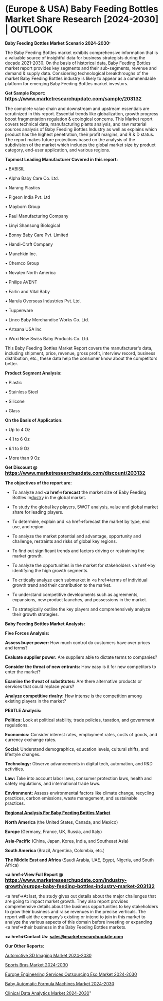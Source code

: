 # (Europe & USA) Baby Feeding Bottles Market Share Research [2024-2030] | OUTLOOK

<strong>Baby Feeding Bottles Market Scenario 2024-2030:</strong>

The Baby Feeding Bottles market exhibits comprehensive information that is a valuable source of insightful data for business strategists during the decade 2021-2030. On the basis of historical data, Baby Feeding Bottles market report provides key segments and their sub-segments, revenue and demand &amp; supply data. Considering technological breakthroughs of the market Baby Feeding Bottles industry is likely to appear as a commendable platform for emerging Baby Feeding Bottles market investors.

<strong>Get Sample Report: <a href=https://www.marketresearchupdate.com/sample/203132><font size=3 color=#0000ff>https://www.marketresearchupdate.com/sample/203132</font></a></strong>

The complete value chain and downstream and upstream essentials are scrutinized in this report. Essential trends like globalization, growth progress boost fragmentation regulation &amp; ecological concerns. This Market report covers technical data, manufacturing plants analysis, and raw material sources analysis of Baby Feeding Bottles Industry as well as explains which product has the highest penetration, their profit margins, and R & D status. The report makes future projections based on the analysis of the subdivision of the market which includes the global market size by product category, end-user application, and various regions.

<strong>Topmost Leading Manufacturer Covered in this report:</strong>

• BABISIL

• Alpha Baby Care Co. Ltd.

• Narang Plastics

• Pigeon India Pvt. Ltd

• Mayborn Group

• Paul Manufacturing Company

• Linyi Shansong Biological

• Bonny Baby Care Pvt. Limited

• Handi-Craft Company

• Munchkin Inc.

• Chemco Group

• Novatex North America

• Philips AVENT

• Farlin and Vital Baby

• Narula Overseas Industries Pvt. Ltd.

• Tupperware

• Linco Baby Merchandise Works Co. Ltd.

• Artsana USA Inc

• Wuxi New Swiss Baby Products Co. Ltd.

This Baby Feeding Bottles Market Report covers the manufacturer's data, including shipment, price, revenue, gross profit, interview record, business distribution, etc., these data help the consumer know about the competitors better.

<strong>Product Segment Analysis: </strong>

• Plastic

• Stainless Steel

• Silicone

• Glass

<strong>On the Basis of Application:</strong>

• Up to 4 Oz

• 4.1 to 6 Oz

• 6.1 to 9 Oz

• More than 9 Oz

<strong>Get Discount @ <a href=https://www.marketresearchupdate.com/discount/203132><font size=3 color=#0000ff>https://www.marketresearchupdate.com/discount/203132</font></a></strong>

<strong><b>The objectives of the report are:</b></strong>

- To analyze and <strong><a href=><strong>forecast</strong></a></strong> the market size of Baby Feeding Bottles In<a href=ASDF991299>dustr</a>y in the global market.

- To study the global key players, SWOT analysis, value and global market share for leading players.

- To determine, explain and <a href=>forecast</a> the market by type, end use, and region.

- To analyze the market potential and advantage, opportunity and challenge, restraints and risks of global key regions.

- To find out significant trends and factors driving or restraining the market growth.

- To analyze the opportunities in the market for stakeholders <a href=>by</a> identifying the high growth segments.

- To critically analyze each submarket in <a href=>terms</a> of individual growth trend and their contribution to the market.

- To understand competitive developments such as agreements, expansions, new product launches, and possessions in the market.

- To strategically outline the key players and comprehensively analyze their growth strategies.

<strong>Baby Feeding Bottles Market Analysis:</strong>

<strong>Five Forces Analysis:</strong>

<strong>Assess buyer power:</strong> How much control do customers have over prices and terms?

<strong>Evaluate supplier power:</strong> Are suppliers able to dictate terms to companies?

<strong>Consider the threat of new entrants:</strong> How easy is it for new competitors to enter the market?

<strong>Examine the threat of substitutes:</strong> Are there alternative products or services that could replace yours?

<strong>Analyze competitive rivalry:</strong> How intense is the competition among existing players in the market?

<strong>PESTLE Analysis:</strong>

<strong>Politics:</strong> Look at political stability, trade policies, taxation, and government regulations.

<strong>Economics:</strong> Consider interest rates, employment rates, costs of goods, and currency exchange rates.

<strong>Social:</strong> Understand demographics, education levels, cultural shifts, and lifestyle changes.

<strong>Technology:</strong> Observe advancements in digital tech, automation, and R&D activities.

<strong>Law:</strong> Take into account labor laws, consumer protection laws, health and safety regulations, and international trade laws.

<strong>Environment:</strong> Assess environmental factors like climate change, recycling practices, carbon emissions, waste management, and sustainable practices.

<strong><u><b>Regional Analysis For Baby Feeding Bottles Market</b></u></strong>

<strong><b>North America</b></strong> (the United States, Canada, and Mexico)

<strong><b>Europe </b></strong>(Germany, France, UK, Russia, and Italy)

<strong><b>Asia-Pacific</b></strong> (China, Japan, Korea, India, and Southeast Asia)

<strong><b>South America</b></strong> (Brazil, Argentina, Colombia, etc.)

<strong><b>The Middle East and Africa</b></strong> (Saudi Arabia, UAE, Egypt, Nigeria, and South Africa)

<strong><a href=>View Full Report</a> @ <a href=https://www.marketresearchupdate.com/industry-growth/europe-baby-feeding-bottles-industry-market-203132><font size=3 color=#0000ff>https://www.marketresearchupdate.com/industry-growth/europe-baby-feeding-bottles-industry-market-203132</font></a></strong>

<a href=>At last,</a> the study gives out details about the major challenges that are going to impact market growth. They also report provides comprehensive details about the business opportunities to key stakeholders to grow their business and raise revenues in the precise verticals. The report will aid the company’s existing or intend to join in this market to analyze the various aspects of this domain before investing or expanding <a href=>their</a> business in the Baby Feeding Bottles markets.

<strong><a href=>Contact Us:</a></strong>
<strong>sales@marketresearchupdate.com</strong>

<strong>Our Other Reports:</strong>

<a href=https://www.linkedin.com/pulse/automotive-3d-imaging-market-size-set-grow-remarkable>Automotive 3D Imaging Market 2024-2030</a>

<a href=https://www.linkedin.com/pulse/sports-bras-market-size-trends-consumption-future>Sports Bras Market 2024-2030</a>

<a href=https://www.linkedin.com/pulse/europe-engineering-services-outsourcing-eso-market-continues>Europe Engineering Services Outsourcing Eso Market 2024-2030</a>

<a href=https://www.linkedin.com/pulse/baby-automatic-formula-machines-market-fusef/>Baby Automatic Formula Machines Market 2024-2030</a>

<a href=https://medium.com/@kagwadeaishwarya/clinical-data-analytics-market-2023-omicron-covid19-updated-industry-analysis-segments-top-e092be628e60>Clinical Data Analytics Market 2024-2030</a>"

